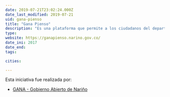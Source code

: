 ```yaml
---
date: 2019-07-21T23:02:24.000Z
date_last_modified: 2019-07-21
uid: gana-pienso
title: "Gana Pienso"
description: "Es una plataforma que permite a los ciudadanos del departamento de Nariño participar en debates y decidir sobre las prupuestas, eventos y hechos de contexto departamental."
type: 
website: https://ganapienso.narino.gov.co/
date_ini: 2017
date_end: 
tags:

cities: 

---
```


Esta iniciativa fue realizada por:

- [GANA - Gobierno Abierto de Nariño](/i/gana-nariño.html)

